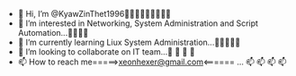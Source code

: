- 👋 Hi, I’m @KyawZinThet1996👋👋👋👋👋👋👋👋👋
- 👀 I’m interested in Networking, System Administration and Script Automation...👀👀👀👀
- 🌱 I’m currently learning Liux System Administration...🌱🌱🌱🌱🌱
- 💞️ I’m looking to collaborate on IT team...💞️ 💞️ 💞️ 💞️ 
- 📫 How to reach me=====>xeonhexer@gmail.com<====== ... 📫 📫 📫 📫

<!---
KyawZinThet1996/KyawZinThet1996 is a ✨ special ✨ repository because its `README.md` (this file) appears on your GitHub profile.
You can click the Preview link to take a look at your changes.
--->
